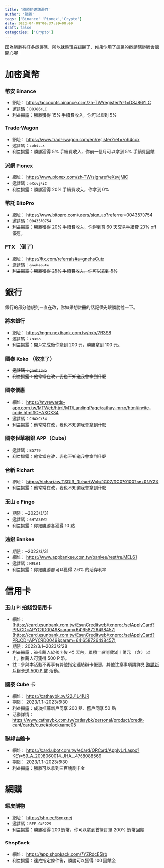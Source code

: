 ```yaml
---
title: '勝勝的邀請碼們'
author: '勝勝'
tags: ['Binance','Pionex','Crypto']
date: 2022-04-08T00:37:59+08:00
draft: false
categories: ['Crypto']
---
```


因為勝勝有好多邀請碼，所以就整理在這邊了，如果你用了這邊的邀請碼勝勝會很開心喔！
<!--more-->
# 加密貨幣
### 幣安 Binance
- 網址： https://accounts.binance.com/zh-TW/register?ref=D8J86YLC
- 邀請碼：`D8J86YLC`
- 利益揭露：勝勝獲得 15% 手續費收入，你可以拿到 5%
### TraderWagon
- 網址： https://www.traderwagon.com/en/register?ref=zoh4ccx
- 邀請碼：`zoh4ccx`
- 利益揭露：勝勝獲得 5% 手續費收入，你前一個月可以拿到 5% 手續費回饋
### 派網 Pionex
- 網址： https://www.pionex.com/zh-TW/sign/ref/eXsvjMiC
- 邀請碼：`eXsvjMiC`
- 利益揭露：勝勝獲得 20% 手續費收入，你拿到 0%
### 幣託 BitoPro
- 網址： https://www.bitopro.com/users/sign_up?referrer=0043570754
- 邀請碼：`0043570754`
- 利益揭露：勝勝獲得 20% 手續費收入，你得到前 60 天交易手續費 20% off 優惠。
### ~~FTX~~ （倒了）
- 網址： https://ftx.com/referrals#a=gnehsCute
- ~~邀請碼：`gnehsCute`~~
- ~~利益揭露：勝勝獲得 25% 手續費收入，你可以拿到 5%~~
# 銀行
銀行的部分他規則一直在改，你如果想註冊的話記得先跟勝勝說一下。
### 將來銀行
- 網址： https://mgm.nextbank.com.tw/nxb/7N3S8
- 邀請碼：`7N3S8`
- 利益揭露：開戶完成後你拿到 200 元，勝勝拿到 100 元。
### ~~國泰 Koko~~ （收掉了）
- ~~邀請碼：`gnehsowo`~~
- ~~利益揭露：他常常在改，我也不知道我會拿到什麼~~
### 國泰優惠
- 網址： https://myrewards-app.com.tw/MTWeb/html/MT/LandingPage/cathay-mmo/html/invite-code.html#CHAXCX34
- 邀請碼：`CHAXCX34`
- 利益揭露：他常常在改，我也不知道我會拿到什麼
### 國泰世華網銀 APP（Cube）
- 邀請碼：`BG7T9`
- 利益揭露：他常常在改，我也不知道我會拿到什麼
### 台新 Richart
- 網址： https://richart.tw/TSDIB_RichartWeb/RC07/RC070100?sn=9NY2X
- 利益揭露：他常常在改，我也不知道我會拿到什麼
### 玉山 e.Fingo
- 期限：~2023/3/31
- 邀請碼：`6HTA53WJ`
- 利益揭露：你跟勝勝各獲得 10 點
### 遠銀 Bankee
- 期限：~2023/3/31
- 網址： https://www.appbankee.com.tw/bankee/rest/re/MEL61
- 邀請碼：`MEL61`
- 利益揭露：你跟勝勝都可以獲得 2.6% 的活存利率
# 信用卡
### 玉山 Pi 拍錢包信用卡
- 網址： [https://card.esunbank.com.tw/EsunCreditweb/txnproc/selApplyCard?PRJCD=APYCRD0049&param=641658726498457](https://card.esunbank.com.tw/EsunCreditweb/txnproc/selApplyCard?PRJCD=APYCRD0049&param=641658726498457)
- 期限：2022/3/1~2023/2/28
- 利益揭露：被推薦人於核卡後 45 天內，累積一般消費滿 1 萬元 （含） 以上，推薦人可獲得 500 P 幣。
- 註：參與本活動不再享有其他指定連結辦卡優惠，其他注意事項請詳見 [邀請新戶辦卡送 500 P 幣](https://www.esunbank.com.tw/bank/personal/credit-card/intro/co-branded-card/pi-card) 活動。
### 國泰 Cube 卡
- 網址： https://cathaybk.tw/22J1L41UR
- 期限： 2023/1/1~2023/6/30
- 利益揭露：成功推薦新戶同享 200 點、舊戶同享 50 點
- 活動詳情： https://www.cathaybk.com.tw/cathaybk/personal/product/credit-card/cards/cube#blockname05
### 聯邦吉鶴卡
- 網址： https://card.ubot.com.tw/eCard/QRCard/ApplyUrl.aspx?KEY=59_A_2008060014_JHA__4768088569
- 期限： 2023/1/1~2023/6/30
- 利益揭露：勝勝可以拿到三百塊刷卡金
# 網購
### 蝦皮購物
- 網址： https://shp.ee/5ngxnej
- 邀請碼：`REF-GNE229`
- 利益揭露：勝勝獲得 200 蝦幣，你可以拿到首筆訂單 200% 蝦幣回饋
### ShopBack
- 網址： https://app.shopback.com/7YZRdcE5Irb
- 利益揭露：達成指定條件後，勝勝可以獲得 100 回饋金